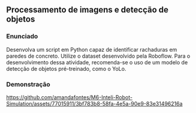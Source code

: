 <h2>Processamento de imagens e detecção de objetos</h2>

<h3>Enunciado</h3>

<p>Desenvolva um script em Python capaz de identificar rachaduras em paredes de concreto. Utilize o dataset desenvolvido pela Roboflow. Para o desenvolvimento dessa atividade, recomenda-se o uso de um modelo de detecção de objetos pré-treinado, como o YoLo.</p>

<h3>Demonstração</h3>

https://github.com/amandafontes/M6-Inteli-Robot-Simulation/assets/77015911/3bf783b8-58fa-4e5a-90e9-83e31496216a

